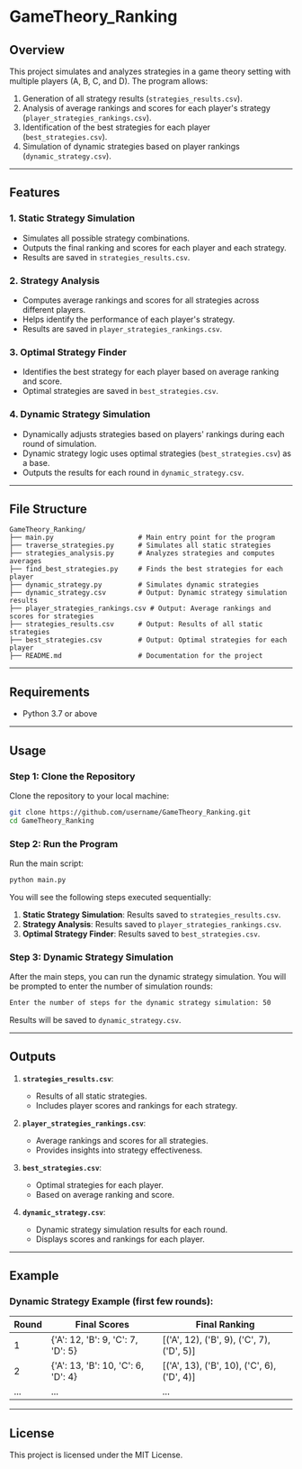# GameTheory_Ranking

## Overview

This project simulates and analyzes strategies in a game theory setting with multiple players (A, B, C, and D). The program allows:
1. Generation of all strategy results (`strategies_results.csv`).
2. Analysis of average rankings and scores for each player's strategy (`player_strategies_rankings.csv`).
3. Identification of the best strategies for each player (`best_strategies.csv`).
4. Simulation of dynamic strategies based on player rankings (`dynamic_strategy.csv`).

---

## Features

### 1. **Static Strategy Simulation**
   - Simulates all possible strategy combinations.
   - Outputs the final ranking and scores for each player and each strategy.
   - Results are saved in `strategies_results.csv`.

### 2. **Strategy Analysis**
   - Computes average rankings and scores for all strategies across different players.
   - Helps identify the performance of each player's strategy.
   - Results are saved in `player_strategies_rankings.csv`.

### 3. **Optimal Strategy Finder**
   - Identifies the best strategy for each player based on average ranking and score.
   - Optimal strategies are saved in `best_strategies.csv`.

### 4. **Dynamic Strategy Simulation**
   - Dynamically adjusts strategies based on players' rankings during each round of simulation.
   - Dynamic strategy logic uses optimal strategies (`best_strategies.csv`) as a base.
   - Outputs the results for each round in `dynamic_strategy.csv`.

---

## File Structure

```
GameTheory_Ranking/
├── main.py                     # Main entry point for the program
├── traverse_strategies.py      # Simulates all static strategies
├── strategies_analysis.py      # Analyzes strategies and computes averages
├── find_best_strategies.py     # Finds the best strategies for each player
├── dynamic_strategy.py         # Simulates dynamic strategies
├── dynamic_strategy.csv        # Output: Dynamic strategy simulation results
├── player_strategies_rankings.csv # Output: Average rankings and scores for strategies
├── strategies_results.csv      # Output: Results of all static strategies
├── best_strategies.csv         # Output: Optimal strategies for each player
├── README.md                   # Documentation for the project
```

---

## Requirements

- Python 3.7 or above

---

## Usage

### Step 1: Clone the Repository
Clone the repository to your local machine:
```bash
git clone https://github.com/username/GameTheory_Ranking.git
cd GameTheory_Ranking
```

### Step 2: Run the Program
Run the main script:
```bash
python main.py
```

You will see the following steps executed sequentially:
1. **Static Strategy Simulation**: Results saved to `strategies_results.csv`.
2. **Strategy Analysis**: Results saved to `player_strategies_rankings.csv`.
3. **Optimal Strategy Finder**: Results saved to `best_strategies.csv`.

### Step 3: Dynamic Strategy Simulation
After the main steps, you can run the dynamic strategy simulation. You will be prompted to enter the number of simulation rounds:
```bash
Enter the number of steps for the dynamic strategy simulation: 50
```
Results will be saved to `dynamic_strategy.csv`.

---

## Outputs

1. **`strategies_results.csv`**:
   - Results of all static strategies.
   - Includes player scores and rankings for each strategy.

2. **`player_strategies_rankings.csv`**:
   - Average rankings and scores for all strategies.
   - Provides insights into strategy effectiveness.

3. **`best_strategies.csv`**:
   - Optimal strategies for each player.
   - Based on average ranking and score.

4. **`dynamic_strategy.csv`**:
   - Dynamic strategy simulation results for each round.
   - Displays scores and rankings for each player.

---

## Example

### Dynamic Strategy Example (first few rounds):
| Round | Final Scores                    | Final Ranking                  |
|-------|---------------------------------|--------------------------------|
| 1     | {'A': 12, 'B': 9, 'C': 7, 'D': 5} | [('A', 12), ('B', 9), ('C', 7), ('D', 5)] |
| 2     | {'A': 13, 'B': 10, 'C': 6, 'D': 4}| [('A', 13), ('B', 10), ('C', 6), ('D', 4)] |
| ...   | ...                             | ...                            |

---

## License

This project is licensed under the MIT License.
